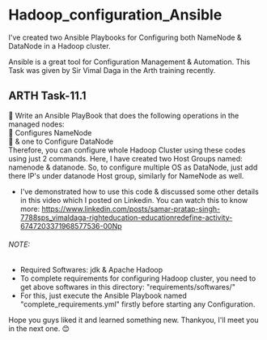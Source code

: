 # Hadoop_configuration_Ansible

I've created two Ansible Playbooks for Configuring both NameNode & DataNode in a Hadoop cluster.

Ansible is a great tool for Configuration Management & Automation. This Task was given by Sir Vimal Daga in the Arth training recently.

## ARTH Task-11.1
🔰 Write an Ansible PlayBook that does the following operations in the managed nodes:\
🔹 Configures NameNode\
🔹 & one to Configure DataNode\
Therefore, you can configure whole Hadoop Cluster using these codes using just 2 commands. Here, I have created two Host Groups named: namenode & datanode. So, to configure multiple OS as DataNode, just add there IP's under datanode Host group, similarly for NameNode as well. 

- I've demonstrated how to use this code & discussed some other details in this video which I posted on Linkedin. You can watch this to know more:
https://www.linkedin.com/posts/samar-pratap-singh-7788sps_vimaldaga-righteducation-educationredefine-activity-6747203371968577536-00Np

###### NOTE:
- Required Softwares: jdk & Apache Hadoop
- To complete requirements for configuring Hadoop cluster, you need to get above softwares in this directory: "requirements/softwares/"
- For this, just execute the Ansible Playbook named "complete_requirements.yml" firstly before starting any Configuration.

Hope you guys liked it and learned something new. Thankyou, I'll meet you in the next one. 😊
